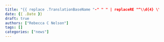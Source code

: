 ```yaml
---
title: "{{ replace .TranslationBaseName "-" " " | replaceRE "^\\d{4} \\d{2} \\d{2} " "" | title }}"
date: {{ .Date }}
draft: true
authors: ["Rebecca C Nelson"]
tags: []
categories: ["news"]
---
```


